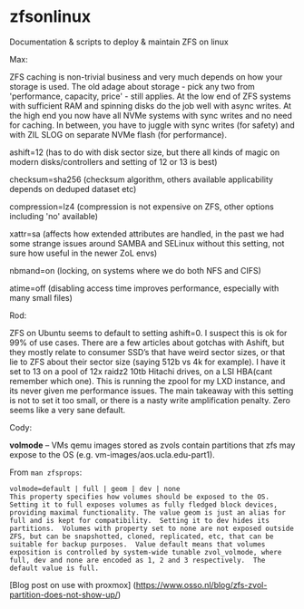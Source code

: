 # zfsonlinux
Documentation &amp; scripts to deploy &amp; maintain ZFS on linux


Max:

ZFS caching is non-trivial business and very much depends on how your storage is used.  The old adage about storage - pick any two from 'performance, capacity, price' - still applies.  At the low end of ZFS systems with sufficient RAM and spinning disks do the job well with async writes.  At the high end you now have all NVMe systems with sync writes and no need for caching.  In between, you have to juggle with sync writes (for safety) and with ZIL SLOG on separate NVMe flash (for performance). 

ashift=12 (has to do with disk sector size, but there all kinds of magic on modern disks/controllers and setting of 12 or 13 is best)

checksum=sha256 (checksum algorithm, others available applicability depends on deduped dataset etc)

compression=lz4 (compression is not expensive on ZFS, other options including 'no' available)

xattr=sa (affects how extended attributes are handled, in the past we had some strange issues around SAMBA and SELinux without this setting, not sure how useful in the newer ZoL envs)

nbmand=on (locking, on systems where we do both NFS and CIFS)

atime=off (disabling access time improves performance, especially with many small files)

Rod:

ZFS on Ubuntu seems to default to setting ashift=0. I suspect this is ok for 99% of use cases. There are a few articles about gotchas with Ashift, but they mostly relate to consumer SSD’s that have weird sector sizes, or that lie to ZFS about their sector size (saying 512b vs 4k for example). I have it set to 13 on a pool of 12x raidz2 10tb Hitachi drives, on a LSI HBA(cant remember which one). This is running the zpool for my LXD instance, and its never given me performance  issues. The main takeaway with this setting is not to set it too small, or there is a nasty write amplification penalty. Zero seems like a very sane default.

 
Cody:

**volmode** – VMs qemu images stored as zvols contain partitions that zfs may expose to the OS (e.g. vm-images/aos.ucla.edu-part1).

From `man zfsprops`:
```
volmode=default | full | geom | dev | none
This property specifies how volumes should be exposed to the OS.  Setting it to full exposes volumes as fully fledged block devices, providing maximal functionality. The value geom is just an alias for full and is kept for compatibility.  Setting it to dev hides its partitions.  Volumes with property set to none are not exposed outside ZFS, but can be snapshotted, cloned, replicated, etc, that can be suitable for backup purposes.  Value default means that volumes exposition is controlled by system-wide tunable zvol_volmode, where full, dev and none are encoded as 1, 2 and 3 respectively.  The default value is full.
```

[Blog post on use with proxmox] (https://www.osso.nl/blog/zfs-zvol-partition-does-not-show-up/)


